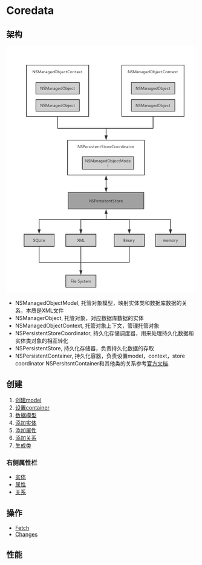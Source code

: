 #  Coredata
## 架构
![Coredata架构](https://github.com/coolboy-ccp/Optimization/blob/master/Persistence/Coredata架构.png)
* NSManagedObjectModel, 托管对象模型，映射实体类和数据库数据的关系，本质是XML文件
* NSManagerObject, 托管对象，对应数据库数据的实体
* NSManagedObjectContext, 托管对象上下文，管理托管对象
* NSPersistentStoreCoordinator, 持久化存储调度器，用来处理持久化数据和实体类对象的相互转化
* NSPersistentStore, 持久化存储器，负责持久化数据的存取
* NSPersistentContainer, 持久化容器，负责设置model，context，store coordinator
NSPersitsntContainer和其他类的关系参考[官方文档](https://developer.apple.com/documentation/coredata/core_data_stack).

## 创建
1. [创建model](https://developer.apple.com/documentation/coredata/creating_a_core_data_model)
2. [设置container](https://developer.apple.com/documentation/coredata/setting_up_a_core_data_stack)
3. [数据模型](https://developer.apple.com/documentation/coredata/modeling_data)
4. [添加实体](https://developer.apple.com/documentation/coredata/modeling_data/configuring_entities)
5. [添加属性](https://developer.apple.com/documentation/coredata/modeling_data/configuring_attributes)
6. [添加关系](https://developer.apple.com/documentation/coredata/modeling_data/configuring_relationships)
7. [生成类](https://developer.apple.com/documentation/coredata/modeling_data/generating_code)
### 右侧属性栏
* [实体](/Persistence/entities.md)
* [属性](/Persistence/attributies.md)
* [关系](/Persistence/relationships.md)
## 操作
* [Fetch](/Persistence/request.md)
* [Changes](/Persistence/changes.md)
## 性能
